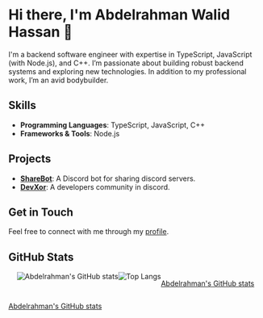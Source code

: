 # Hi there, I'm Abdelrahman Walid Hassan 👋

<!-- ## About Me -->
I'm a backend software engineer with expertise in TypeScript, JavaScript (with Node.js), and C++. I’m passionate about building robust backend systems and exploring new technologies. In addition to my professional work, I’m an avid bodybuilder.

## Skills
- **Programming Languages**: TypeScript, JavaScript, C++
- **Frameworks & Tools**: Node.js

## Projects
- [**ShareBot**](https://github.com/DiscordShareBot/): A Discord bot for sharing discord servers.
- [**DevXor**](https://github.com/DevXor-Team): A developers community in discord.

## Get in Touch
Feel free to connect with me through my [profile](https://www.aw7.me/).

## GitHub Stats
<div style="display: flex; justify-content: center;">
    <img alt="Abdelrahman's GitHub stats" src="https://github-stats.aw7.me/?username=Abdelrahmanwalidhassan&show_icons=true&rank_icon=github&include_all_commits=true&hide=issues&theme=dark&line_height=24" />
    <img alt="Top Langs" src="https://github-stats.aw7.me/top-langs/?username=Abdelrahmanwalidhassan&layout=compact&theme=dark" />

[Abdelrahman's GitHub stats](https://github-stats.aw7.me/?username=Abdelrahmanwalidhassan&show_icons=true&rank_icon=github&include_all_commits=true&hide=issues&theme=dark&line_height=24)

</div>

[Abdelrahman's GitHub stats](https://github-stats.aw7.me/?username=Abdelrahmanwalidhassan&show_icons=true&rank_icon=github&include_all_commits=true&hide=issues&theme=dark&line_height=24)
